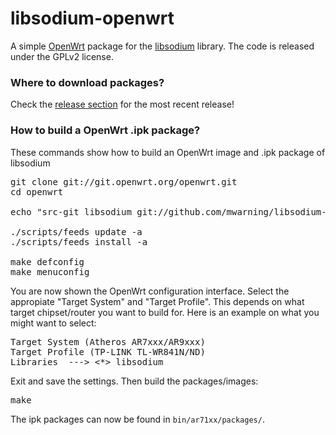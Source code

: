 libsodium-openwrt
=================

A simple [OpenWrt](https://openwrt.org) package for the [libsodium](https://github.com/jedisct1/libsodium) library.
The code is released under the GPLv2 license.

### Where to download packages?

Check the [release section](https://github.com/mwarning/libsodium-openwrt/releases) for the most recent release!

### How to build a OpenWrt .ipk package?

These commands show how to build an OpenWrt image and .ipk package of libsodium
<pre>
git clone git://git.openwrt.org/openwrt.git
cd openwrt

echo "src-git libsodium git://github.com/mwarning/libsodium-openwrt.git" >> feeds.conf.default

./scripts/feeds update -a
./scripts/feeds install -a

make defconfig
make menuconfig
</pre>

You are now shown the OpenWrt configuration interface.
Select the appropiate "Target System" and "Target Profile".
This depends on what target chipset/router you want to build for.
Here is an example on what you might want to select:

<pre>
Target System (Atheros AR7xxx/AR9xxx)
Target Profile (TP-LINK TL-WR841N/ND)
Libraries  ---> <*> libsodium
</pre>

Exit and save the settings. Then build the packages/images:

<pre>
make
</pre>

The ipk packages can now be found in `bin/ar71xx/packages/`.
